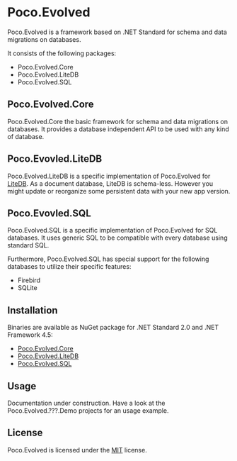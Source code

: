# Poco.Evolved
Poco.Evolved is a framework based on .NET Standard for schema and data migrations on databases. 

It consists of the following packages: 
* Poco.Evolved.Core
* Poco.Evolved.LiteDB
* Poco.Evolved.SQL

## Poco.Evolved.Core
Poco.Evolved.Core the basic framework for schema and data migrations on databases. It provides a database independent API to be used with any kind of database. 

## Poco.Evovled.LiteDB
Poco.Evolved.LiteDB is a specific implementation of Poco.Evolved for [LiteDB](http://www.litedb.org). As a document database, LiteDB is schema-less. However you might update or reorganize some persistent data with your new app version. 

## Poco.Evovled.SQL
Poco.Evolved.SQL is a specific implementation of Poco.Evolved for SQL databases. It uses generic SQL to be compatible with every database using standard SQL. 

Furthermore, Poco.Evolved.SQL has special support for the following databases to utilize their specific features:
* Firebird
* SQLite

## Installation
Binaries are available as NuGet package for .NET Standard 2.0 and .NET Framework 4.5: 
* [Poco.Evolved.Core](https://www.nuget.org/packages/Poco.Evolved.Core/)
* [Poco.Evolved.LiteDB](https://www.nuget.org/packages/Poco.Evolved.LiteDB)
* [Poco.Evolved.SQL](https://www.nuget.org/packages/Poco.Evolved.SQL/)

## Usage
Documentation under construction. Have a look at the Poco.Evolved.???.Demo projects for an usage example. 

## License
Poco.Evolved is licensed under the [MIT](https://github.com/spiegelp/Poco.Evolved/blob/master/LICENSE) license. 
